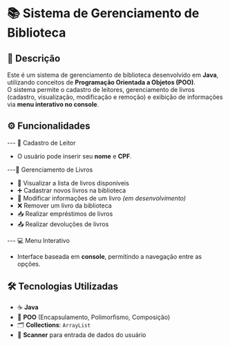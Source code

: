 # 📚 Sistema de Gerenciamento de Biblioteca

## 📝 Descrição  
Este é um sistema de gerenciamento de biblioteca desenvolvido em **Java**, utilizando conceitos de **Programação Orientada a Objetos (POO)**.  
O sistema permite o cadastro de leitores, gerenciamento de livros (cadastro, visualização, modificação e remoção) e exibição de informações via **menu interativo no console**.

## ⚙️ Funcionalidades
--- 👤 Cadastro de Leitor
- O usuário pode inserir seu **nome** e **CPF**.

---📘 Gerenciamento de Livros
- 📖 Visualizar a lista de livros disponíveis  
- ➕ Cadastrar novos livros na biblioteca  
- 📝 Modificar informações de um livro *(em desenvolvimento)*  
- ❌ Remover um livro da biblioteca  
- 📥 Realizar empréstimos de livros  
- 📤 Realizar devoluções de livros

--- 💻 Menu Interativo
- Interface baseada em **console**, permitindo a navegação entre as opções.

## 🛠 Tecnologias Utilizadas
- ☕ **Java**  
- 🧠 **POO** (Encapsulamento, Polimorfismo, Composição)  
- 🗂 **Collections**: `ArrayList`  
- 🎯 **Scanner** para entrada de dados do usuário


